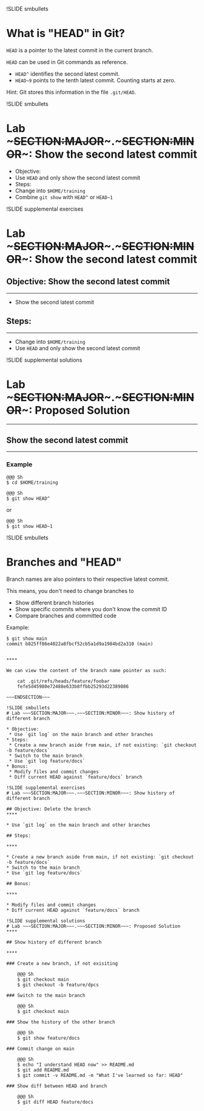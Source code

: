 !SLIDE smbullets
# What is "HEAD" in Git?

`HEAD` is a pointer to the latest commit in the current branch.

`HEAD` can be used in Git commands as reference.

* `HEAD^` identifies the second latest commit.
* `HEAD~9` points to the tenth latest commit. Counting starts at zero.

Hint: Git stores this information in the file `.git/HEAD`.

!SLIDE smbullets
# Lab ~~~SECTION:MAJOR~~~.~~~SECTION:MINOR~~~: Show the second latest commit

* Objective:
 * Use `HEAD` and only show the second latest commit
* Steps:
 * Change into `$HOME/training`
 * Combine `git show` with `HEAD^` or `HEAD~1`

!SLIDE supplemental exercises
# Lab ~~~SECTION:MAJOR~~~.~~~SECTION:MINOR~~~: Show the second latest commit

## Objective: Show the second latest commit
****

* Show the second latest commit

## Steps:

****

* Change into `$HOME/training`
* Use `HEAD` and only show the second latest commit


!SLIDE supplemental solutions
# Lab ~~~SECTION:MAJOR~~~.~~~SECTION:MINOR~~~: Proposed Solution
****

## Show the second latest commit

****

### Example

    @@@ Sh
    $ cd $HOME/training

    @@@ Sh
    $ git show HEAD^

or

    @@@ Sh
    $ git show HEAD~1

!SLIDE smbullets
# Branches and "HEAD"

Branch names are also pointers to their respective latest commit.

This means, you don't need to change branches to

* Show different branch histories
* Show specific commits where you don't know the commit ID
* Compare branches and committed code

Example:

    $ git show main
    commit b825ff86e4022a8fbcf52cb5a1d9a1984bd2a310 (main)


~~~SECTION:handouts~~~

****

We can view the content of the branch name pointer as such:

    cat .git/refs/heads/feature/foobar
    fefe5d45980e72488e633b8ffbb25293d22389886

~~~ENDSECTION~~~

!SLIDE smbullets
# Lab ~~~SECTION:MAJOR~~~.~~~SECTION:MINOR~~~: Show history of different branch

* Objective:
 * Use `git log` on the main branch and other branches
* Steps:
 * Create a new branch aside from main, if not existing: `git checkout -b feature/docs`
 * Switch to the main branch
 * Use `git log feature/docs`
* Bonus:
 * Modify files and commit changes
 * Diff current HEAD against `feature/docs` branch

!SLIDE supplemental exercises
# Lab ~~~SECTION:MAJOR~~~.~~~SECTION:MINOR~~~: Show history of different branch

## Objective: Delete the branch
****

* Use `git log` on the main branch and other branches

## Steps:

****

* Create a new branch aside from main, if not existing: `git checkout -b feature/docs`
* Switch to the main branch
* Use `git log feature/docs`

## Bonus:

****

* Modify files and commit changes
* Diff current HEAD against `feature/docs` branch

!SLIDE supplemental solutions
# Lab ~~~SECTION:MAJOR~~~.~~~SECTION:MINOR~~~: Proposed Solution
****

## Show history of different branch

****

### Create a new branch, if not exisiting

    @@@ Sh
    $ git checkout main
    $ git checkout -b feature/dpcs

### Switch to the main branch

    @@@ Sh
    $ git checkout main

### Show the history of the other branch

    @@@ Sh
    $ git show feature/docs

### Commit change on main

    @@@ Sh
    $ echo "I understand HEAD now" >> README.md
    $ git add README.md
    $ git commit -v README.md -m "What I've learned so far: HEAD"

### Show diff between HEAD and branch

    @@@ Sh
    $ git diff HEAD feature/docs
